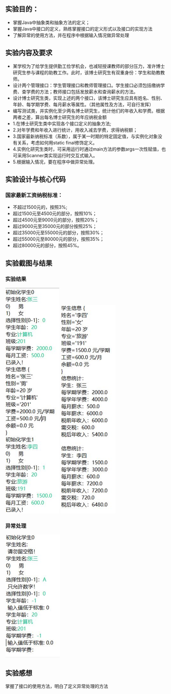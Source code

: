 ## 实验目的：
* 掌握Java中抽象类和抽象方法的定义； 
* 掌握Java中接口的定义，熟练掌握接口的定义形式以及接口的实现方法
* 了解异常的使用方法，并在程序中根据输入情况做异常处理
## 实验内容及要求
* 某学校为了给学生提供勤工俭学机会，也减轻授课教师的部分压力，准许博士研究生参与课程的助教工作。此时，该博士研究生有双重身份：学生和助教教师。
* 设计两个管理接口：学生管理接口和教师管理接口。学生接口必须包括缴纳学费、查学费的方法；教师接口包括发放薪水和查询薪水的方法。
* 设计博士研究生类，实现上述的两个接口，该博士研究生应具有姓名、性别、年龄、每学期学费、每月薪水等属性。（其他属性及方法，可自行发挥）
* 编写测试类，并实例化至少两名博士研究生，统计他们的年收入和学费。根据两者之差，算出每名博士研究生的年应纳税金额
* 1.在博士研究生类中实现各个接口定义的抽象方法;
* 2.对年学费和年收入进行统计，用收入减去学费，求得纳税额；
* 3.国家最新纳税标准（系数），属于某一时期的特定固定值，与实例化对象没有关系，考虑如何用static  final修饰定义。
* 4.实例化研究生类时，可采用运行时通过main方法的参数args一次性赋值，也可采用Scanner类实现运行时交互式输入。
* 5.根据输入情况，要在程序中做异常处理。
## 实验设计与核心代码

### 国家最新工资纳税标准：
* 不超过1500元的，按照3%;
* 超过1500元至4500元的部分，按照10%；
* 超过4500元至9000元的部分，按照20%；
* 超过9000元至35000元的部分按照25%；
* 超过35000元至55000元的部分，按照30%；
* 超过55000元至80000元的部分，按照35%；
* 超过80000元的部分，按照45%。
## 实验截图与结果
### 实验结果
![1](https://github.com/wangjianwei-eng/java3/blob/main/src/%E6%B5%8B%E8%AF%951.JPG)
![2](https://github.com/wangjianwei-eng/java3/blob/main/src/%E6%B5%8B%E8%AF%952.JPG)
### 异常处理
![3](https://github.com/wangjianwei-eng/java3/blob/main/src/%E5%BC%82%E5%B8%B8%E5%A4%84%E7%90%86.JPG)
## 实验感想
掌握了接口的使用方法，明白了定义异常处理的方法
